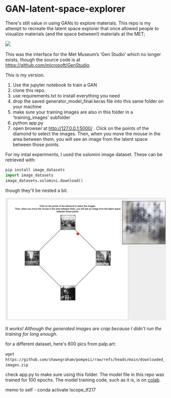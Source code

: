 # GAN-latent-space-explorer

There's still value in using GANs to explore materials. This repo is my attempt to recreate the latent space explorer that once allowed people to visualize materials (and the space between!) materials at the MET;

![](https://mmlsparkdemo.blob.core.windows.net/met/assets/gen_studio.gif)

This was the interface for the Met Museum’s ‘Gen Studio’ which no longer exists, though the source code is at https://github.com/microsoft/GenStudio.


This is my version.

1. Use the jupyter notebook to train a GAN
2. clone this repo.
3. use requirements.txt to install everything you need
4. drop the saved generator_model_final.keras file into this same folder on your machine
5. make sure your training images are also in this folder in a 'training_images' subfolder
6. python app.py
7. open browser at http://127.0.0.1:5000/ . Click on the points of the diamond to select the images. Then, when you move the mouse in the area between them, you will see an image from the latent space between those points.

For my intial experiments, I used the oslomini image dataset. These can be retrieved with:

```python
pip install image_datasets
import image_datasets
image_datasets.oslomini.download()
```

though they'll be nested a bit.

![](myexplorer.png)

_It works! Although the generated images are crap because I didn't run the training for long enough._

for a different dataset, here's 600 pics from palp.art:

```wget https://github.com/shawngraham/pompeii/raw/refs/heads/main/downloaded_images.zip```

check app.py to make sure using this folder. The model file in this repo was trained for 100 epochs. The model training code, such as it is, is on [colab](https://colab.research.google.com/drive/1D_tQy0usi7EvriNneY2TMb7oCGHVbIP_?usp=sharing). 

memo to self - conda activate lscope_tf217
